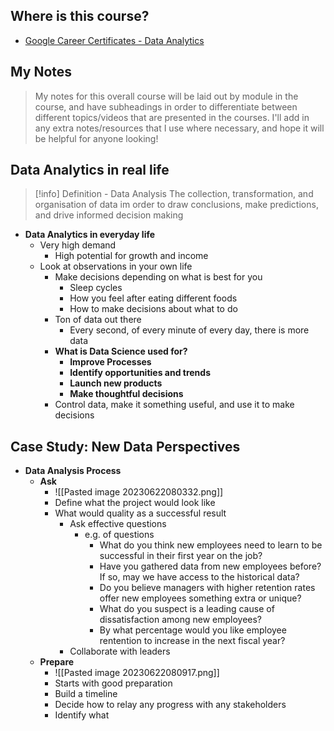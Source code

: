 ## Where is this course?
- [Google Career Certificates - Data Analytics](https://grow.google/certificates/data-analytics/#?modal_active=none)

## My Notes
> My notes for this overall course will be laid out by module in the course, and have subheadings in order to differentiate between different topics/videos that are presented in the courses. I'll add in any extra notes/resources that I use where necessary, and hope it will be helpful for anyone looking!

## Data Analytics in real life
> [!info] Definition - Data Analysis
> The collection, transformation, and organisation of data im order to draw conclusions, make predictions, and drive informed decision making
- **Data Analytics in everyday life**
	- Very high demand
		- High potential for growth and income
	- Look at observations in your own life
		- Make decisions depending on what is best for you
			- Sleep cycles
			- How you feel after eating different foods
			- How to make decisions about what to do
		- Ton of data out there
			- Every second, of every minute of every day, there is more data
		- **What is Data Science used for?**
			- **Improve Processes**
			- **Identify opportunities and trends**
			- **Launch new products**
			- **Make thoughtful decisions**
		- Control data, make it something useful, and use it to make decisions


## Case Study: New Data Perspectives
- **Data Analysis Process**
	- **Ask**
		- ![[Pasted image 20230622080332.png]]
		- Define what the project would look like
		- What would quality as a successful result
			- Ask effective questions
				- e.g. of questions
					- What do you think new employees need to learn to be successful in their first year on the job?
					- Have you gathered data from new employees before? If so, may we have access to the historical data?
					- Do you believe managers with higher retention rates offer new employees something extra or unique?
					- What do you suspect is a leading cause of dissatisfaction among new employees?
					- By what percentage would you like employee rentention to increase in the next fiscal year?
			- Collaborate with leaders
	- **Prepare**
		- ![[Pasted image 20230622080917.png]]
		- Starts with good preparation
		- Build a timeline
		- Decide how to relay any progress with any stakeholders
		- Identify what 

